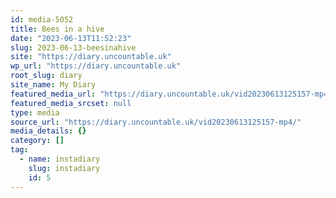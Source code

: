 ```yaml
---
id: media-5052
title: Bees in a hive
date: "2023-06-13T11:52:23"
slug: 2023-06-13-beesinahive
site: "https://diary.uncountable.uk"
wp_url: "https://diary.uncountable.uk"
root_slug: diary
site_name: My Diary
featured_media_url: "https://diary.uncountable.uk/vid20230613125157-mp4/"
featured_media_srcset: null
type: media
source_url: "https://diary.uncountable.uk/vid20230613125157-mp4/"
media_details: {}
category: []
tag:
  - name: instadiary
    slug: instadiary
    id: 5
---
```


